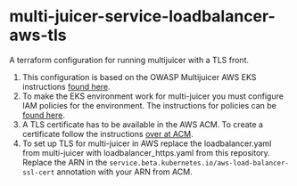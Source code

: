 # multi-juicer-service-loadbalancer-aws-tls
A terraform configuration for running multijuicer with a TLS front.

1. This configuration is based on the OWASP Multijuicer AWS EKS instructions [found here](https://github.com/iteratec/multi-juicer/blob/main/guides/aws/aws.md).
2. To make the EKS environment work for multi-juicer you must configure IAM policies for the environment. The instructions for policies can be [found here](https://eksctl.io/usage/minimum-iam-policies/).
3. A TLS certificate has to be available in the AWS ACM. To create a certificate follow the instructions [over at ACM](https://aws.amazon.com/certificate-manager/).
4. To set up TLS for multi-juicer in AWS replace the loadbalancer.yaml from multi-juicer with loadbalancer_https.yaml from this repository. Replace the ARN in the `service.beta.kubernetes.io/aws-load-balancer-ssl-cert` annotation with your ARN from ACM.
